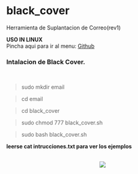 # black_cover

<p>Herramienta de Suplantacion de Correo(rev1)</p>
<b>USO IN LINUX</b>

<br>
Pincha aqui para ir al menu: <a href="https://github.com/oscarsanchezt">Github</a>
<br>
<h3>Intalacion de Black Cover.</h3>
<br>

>sudo mkdir email

>cd email

>cd black_cover

>sudo chmod 777 black_cover.sh

>sudo bash black_cover.sh



 <b>leerse cat intrucciones.txt para ver los ejemplos</b>
 <br>
 <br>
 <div align='center'>
 <img src="https://i.imgur.com/hu93ECs.png">
 </div>
 
